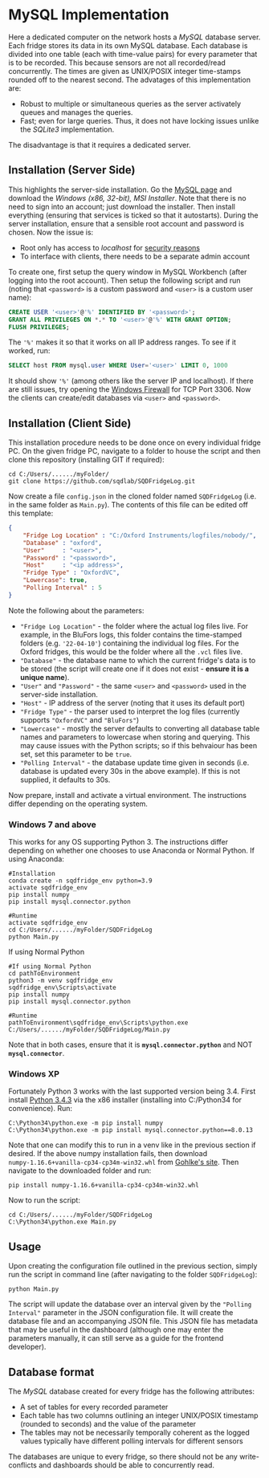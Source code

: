 # MySQL Implementation

Here a dedicated computer on the network hosts a *MySQL* database server. Each fridge stores its data in its own MySQL database. Each database is divided into one table (each with time-value pairs) for every parameter that is to be recorded. This because sensors are not all recorded/read concurrently. The times are given as UNIX/POSIX integer time-stamps rounded off to the nearest second. The advatages of this implementation are:

- Robust to multiple or simultaneous queries as the server activately queues and manages the queries.
- Fast; even for large queries. Thus, it does not have locking issues unlike the *SQLite3* implementation.

The disadvantage is that it requires a dedicated server.


## Installation (Server Side)

This highlights the server-side installation. Go the [MySQL page](https://dev.mysql.com/downloads/installer/) and download the *Windows (x86, 32-bit), MSI Installer*. Note that there is no need to sign into an account; just download the installer. Then install everything (ensuring that services is ticked so that it autostarts). During the server installation, ensure that a sensible root account and password is chosen. Now the issue is:

- Root only has access to *localhost* for [security reasons](https://support.infrasightlabs.com/troubleshooting/host-is-not-allowed-to-connect-to-this-mysql-server/)
- To interface with clients, there needs to be a separate admin account

To create one, first setup the query window in MySQL Workbench (after logging into the root account). Then setup the following script and run (noting that `<password>` is a custom password and `<user>` is a custom user name):

```sql
CREATE USER '<user>'@'%' IDENTIFIED BY '<password>';
GRANT ALL PRIVILEGES ON *.* TO '<user>'@'%' WITH GRANT OPTION;
FLUSH PRIVILEGES;
```

The `'%'` makes it so that it works on all IP address ranges. To see if it worked, run:

```sql
SELECT host FROM mysql.user WHERE User='<user>' LIMIT 0, 1000
```

It should show `'%'` (among others like the server IP and localhost). If there are still issues, try opening the [Windows Firewall](https://gist.github.com/egalink/c4edd08b664fd1a04785eec7dee43fed) for TCP Port 3306. Now the clients can create/edit databases via `<user>` and `<password>`.


## Installation (Client Side)

This installation procedure needs to be done once on every individual fridge PC. On the given fridge PC, navigate to a folder to house the script and then clone this repository (installing GIT if required):

```
cd C:/Users/....../myFolder/
git clone https://github.com/sqdlab/SQDFridgeLog.git
```

Now create a file `config.json` in the cloned folder named `SQDFridgeLog` (i.e. in the same folder as `Main.py`). The contents of this file can be edited off this template:

```json
{
    "Fridge Log Location" : "C:/Oxford Instruments/logfiles/nobody/",
    "Database" : "oxford",
    "User"     : "<user>",
    "Password" : "<password>",
    "Host"     : "<ip address>",
    "Fridge Type" : "OxfordVC",
    "Lowercase": true,
    "Polling Interval" : 5
}
```

Note the following about the parameters:
- `"Fridge Log Location"` - the folder where the actual log files live. For example, in the BluFors logs, this folder contains the time-stamped folders (e.g. `'22-04-10'`) containing the individual log files. For the Oxford fridges, this would be the folder where all the `.vcl` files live.
- `"Database"` - the database name to which the current fridge's data is to be stored (the script will create one if it does not exist - **ensure it is a unique name**).
- `"User"` and `"Password"` - the same `<user>` and `<password>` used in the server-side installation.
- `"Host"` - IP address of the server (noting that it uses its default port)
- `"Fridge Type"` - the parser used to interpret the log files (currently supports `"OxfordVC"` and `"BluFors"`)
- `"Lowercase"` - mostly the server defaults to converting all database table names and parameters to lowercase when storing and querying. This may cause issues with the Python scripts; so if this behvaiour has been set, set this parameter to be `true`.
- `"Polling Interval"` - the database update time given in seconds (i.e. database is updated every 30s in the above example). If this is not supplied, it defaults to 30s.

Now prepare, install and activate a virtual environment. The instructions differ depending on the operating system.

### Windows 7 and above

This works for any OS supporting Python 3. The instructions differ depending on whether one chooses to use Anaconda or Normal Python. If using Anaconda:

```
#Installation
conda create -n sqdfridge_env python=3.9
activate sqdfridge_env
pip install numpy
pip install mysql.connector.python

#Runtime
activate sqdfridge_env
cd C:/Users/....../myFolder/SQDFridgeLog
python Main.py
```

If using Normal Python

```
#If using Normal Python
cd pathToEnvironment
python3 -m venv sqdfridge_env
sqdfridge_env\Scripts\activate
pip install numpy
pip install mysql.connector.python

#Runtime
pathToEnvironment\sqdfridge_env\Scripts\python.exe C:/Users/....../myFolder/SQDFridgeLog/Main.py
```

Note that in both cases, ensure that it is **`mysql.connector.python`** and NOT **`mysql.connector`**.

### Windows XP

Fortunately Python 3 works with the last supported version being 3.4. First install [Python 3.4.3](https://www.python.org/downloads/release/python-343/) via the x86 installer (installing into C:/Python34 for convenience). Run:

```
C:\Python34\python.exe -m pip install numpy
C:\Python34\python.exe -m pip install mysql.connector.python==8.0.13
```

Note that one can modify this to run in a venv like in the previous section if desired. If the above numpy installation fails, then download `numpy‑1.16.6+vanilla‑cp34‑cp34m‑win32.whl` from [Gohlke's site](https://www.lfd.uci.edu/~gohlke/pythonlibs/#numpy). Then navigate to the downloaded folder and run:

```
pip install numpy‑1.16.6+vanilla‑cp34‑cp34m‑win32.whl
```

Now to run the script:

```
cd C:/Users/....../myFolder/SQDFridgeLog
C:\Python34\python.exe Main.py
```

## Usage

Upon creating the configuration file outlined in the previous section, simply run the script in command line (after navigating to the folder `SQDFridgeLog`):

```
python Main.py
```

The script will update the database over an interval given by the `"Polling Interval"` parameter in the JSON configuration file. It will create the database file and an accompanying JSON file. This JSON file has metadata that may be useful in the dashboard (although one may enter the parameters manually, it can still serve as a guide for the frontend developer).

## Database format

The *MySQL* database created for every fridge has the following attributes:

- A set of tables for every recorded parameter
- Each table has two columns outlining an integer UNIX/POSIX timestamp (rounded to seconds) and the value of the parameter
- The tables may not be necessarily temporally coherent as the logged values typically have different polling intervals for different sensors

The databases are unique to every fridge, so there should not be any write-conflicts and dashboards should be able to concurrently read.

